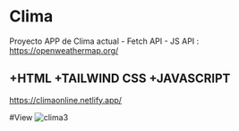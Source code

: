 # Clima
Proyecto APP de Clima actual - Fetch API - JS
API : https://openweathermap.org/

## +HTML +TAILWIND CSS +JAVASCRIPT
https://climaonline.netlify.app/

#View
![clima3](https://user-images.githubusercontent.com/84545725/179865327-94ffbfef-3ef4-4b7b-898c-66dda1d26b47.jpg)

